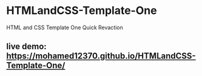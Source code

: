 # HTMLandCSS-Template-One
HTML and CSS Template One Quick Revaction 

## live demo: https://mohamed12370.github.io/HTMLandCSS-Template-One/
